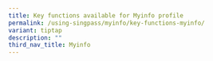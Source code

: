 ```yaml
---
title: Key functions available for Myinfo profile
permalink: /using-singpass/myinfo/key-functions-myinfo/
variant: tiptap
description: ""
third_nav_title: Myinfo
---
```

